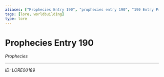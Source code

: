 ```yaml
---
aliases: ["Prophecies Entry 190", "prophecies entry 190", "190 Entry Prophecies"]
tags: [lore, worldbuilding]
type: lore
---
```


# Prophecies Entry 190

*Prophecies*

---
*ID: LORE00189*